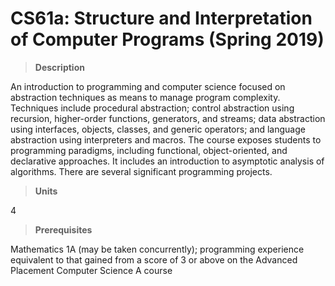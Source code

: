# CS61a: Structure and Interpretation of Computer Programs (Spring 2019)
>**Description**

An introduction to programming and computer science focused on abstraction techniques as means to manage program complexity. Techniques include procedural abstraction; control abstraction using recursion, higher-order functions, generators, and streams; data abstraction using interfaces, objects, classes, and generic operators; and language abstraction using interpreters and macros. The course exposes students to programming paradigms, including functional, object-oriented, and declarative approaches. It includes an introduction to asymptotic analysis of algorithms. There are several significant programming projects.

>**Units**

4

>**Prerequisites**

Mathematics 1A (may be taken concurrently); programming experience equivalent to that gained from a score of 3 or above on the Advanced Placement Computer Science A course
